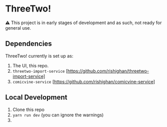 # ThreeTwo!

⚠️ This project is in early stages of development and as such, not ready for general use.

## Dependencies

ThreeTwo! currently is set up as:

1. The UI, this repo.
2. `threetwo-import-service` [https://github.com/rishighan/threetwo-import-service]
3. `comicvine-service` [https://github.com/rishighan/comicvine-service]
## Local Development

1. Clone this repo
2. `yarn run dev` (you can ignore the warnings)
3.

